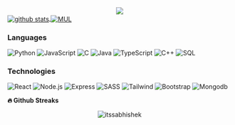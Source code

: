 <div style="text-align: center;">
    <img src="https://media.giphy.com/media/gLcUG7QiR0jpMzoNUu/giphy.gif">
</div>

<a href="https://github-readme-stats.vercel.app/api?username=itssabhishek&count_private=true&show_icons=true&theme=chartreuse-dark">
  <img align="center" src="https://github-readme-stats.vercel.app/api?username=itssabhishek&bg_color=30,e96443,904e95&title_color=fff&text_color=fff"  alt='github stats'/>
</a>
<a href="https://github.com/itssabhishek">
  <img align="center" src="https://github-readme-stats.vercel.app/api/top-langs/?username=itssabhishek&bg_color=30,e96443,904e95&title_color=fff&text_color=fff"  alt='MUL'/>
</a>


### Languages

![Python](https://img.shields.io/badge/-Python-000?&logo=Python)
![JavaScript](https://img.shields.io/badge/-JavaScript-000?&logo=JavaScript)
![C](https://img.shields.io/badge/-C-000?&logo=C)
![Java](https://img.shields.io/badge/-Java-000?&logo=Java&logoColor=007396)
![TypeScript](https://img.shields.io/badge/-TypeScript-000?&logo=TypeScript)
![C++](https://img.shields.io/badge/-C++-000?&logo=c%2b%2b&logoColor=00599C)
![SQL](https://img.shields.io/badge/-SQL-000?&logo=MySQL)


### Technologies


![React](https://img.shields.io/badge/-React-000?&logo=React)
![Node.js](https://img.shields.io/badge/-Node.js-000?&logo=node.js)
![Express](https://img.shields.io/badge/-Express-000?&logo=express)
![SASS](https://img.shields.io/badge/-SASS-000?&logo=SASS)
![Tailwind](https://img.shields.io/badge/-TailwindCSS-000?&logo=TailwindCSS)
![Bootstrap](https://img.shields.io/badge/-Bootstrap-000?&logo=Bootstrap)
![Mongodb](https://img.shields.io/badge/-Mongodb-000?&logo=Mongodb)



<b>🔥 Github Streaks</b>
<p align="center"><img src="https://github-readme-streak-stats.herokuapp.com/?user=itssabhishek&theme=black-ice&hide_border=true&stroke=0000&background=0D1117&ring=e05397&fire=e05397&currStreakLabel=e05397&bg_color=30,e96443,904e95&title_color=fff&text_color=fff" alt="itssabhishek" /></p>
